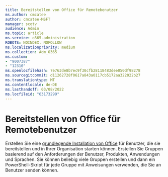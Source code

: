 ```yaml
---
title: Bereitstellen von Office für Remotebenutzer
ms.author: cmcatee
author: cmcatee-MSFT
manager: scotv
audience: Admin
ms.topic: article
ms.service: o365-administration
ROBOTS: NOINDEX, NOFOLLOW
ms.localizationpriority: medium
ms.collection: Adm_O365
ms.custom:
- "9007387"
- "12310"
ms.openlocfilehash: 7e763de8b7ec9f30cfb28118483dee050df98278
ms.sourcegitcommit: d11262728f0617a843a0117cb5172aa322022b27
ms.translationtype: MT
ms.contentlocale: de-DE
ms.lasthandoff: 03/08/2022
ms.locfileid: "63173299"
---
```

# <a name="deploy-office-to-remote-users"></a>Bereitstellen von Office für Remotebenutzer

Erstellen Sie eine [grundlegende Installation von Office](https://admin.microsoft.com/Adminportal/Home#/officeremoteinstall) für Benutzer, die sie bereitstellen und in Ihrer Organisation starten können. Erstellen Sie Gruppen basierend auf den Anforderungen der Benutzer, Produkten, Anwendungen und Sprachen. Sie können beliebig viele Gruppen erstellen und dann ein PowerShell-Skript für jede Gruppe mit Anweisungen verwenden, die Sie an Benutzer senden können.